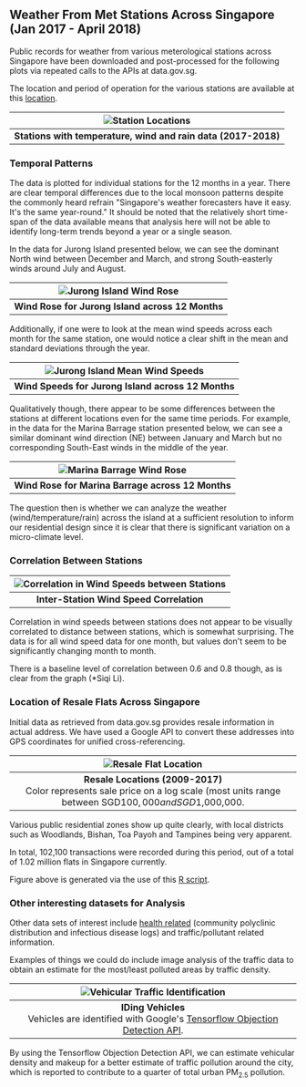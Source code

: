 ## Weather From Met Stations Across Singapore (Jan 2017 - April 2018) 

Public records for weather from various meterological stations across Singapore have been downloaded and post-processed for the following plots via repeated calls to the APIs at data.gov.sg. 

The location and period of operation for the various stations are available at this [location](http://www.weather.gov.sg/wp-content/uploads/2016/12/Station_Records.pdf "MSS Station Location").

| ![Station Locations](https://raw.githubusercontent.com/ooichinchun/Weather/master/Stn_Location.png "Station Locations") | 
|:--:| 
| **Stations with temperature, wind and rain data (2017-2018)** |

### Temporal Patterns

The data is plotted for individual stations for the 12 months in a year. There are clear temporal differences due to the local monsoon patterns despite the commonly heard refrain "Singapore's weather forecasters have it easy. It's the same year-round." It should be noted that the relatively short time-span of the data available means that analysis here will not be able to identify long-term trends beyond a year or a single season.

In the data for Jurong Island presented below, we can see the dominant North wind between December and March, and strong South-easterly winds around July and August.

| ![Jurong Island Wind Rose](https://raw.githubusercontent.com/ooichinchun/Weather/master/JI_12Months.png "Jurong Island Wind Rose") | 
|:--:| 
| **Wind Rose for Jurong Island across 12 Months** |

Additionally, if one were to look at the mean wind speeds across each month for the same station, one would notice a clear shift in the mean and standard deviations through the year.

| ![Jurong Island Mean Wind Speeds](https://raw.githubusercontent.com/ooichinchun/Weather/master/JI_Barplot_12Months.png "Jurong Island Mean Wind Speeds") | 
|:--:| 
| **Wind Speeds for Jurong Island across 12 Months** |

Qualitatively though, there appear to be some differences between the stations at different locations even for the same time periods. For example, in the data for the Marina Barrage station presented below, we can see a similar dominant wind direction (NE) between January and March but no corresponding South-East winds in the middle of the year. 

| ![Marina Barrage Wind Rose](https://raw.githubusercontent.com/ooichinchun/Weather/master/MarinaBarrage_12Mths.png "Marina Barrage Wind Rose") | 
|:--:| 
| **Wind Rose for Marina Barrage across 12 Months** |

The question then is whether we can analyze the weather (wind/temperature/rain) across the island at a sufficient resolution to inform our residential design since it is clear that there is significant variation on a micro-climate level.

### Correlation Between Stations

| ![Correlation in Wind Speeds between Stations](https://raw.githubusercontent.com/ooichinchun/Weather/master/ns_correlation.png "Inter-Station Wind Speed Correlation") | 
|:--:| 
| **Inter-Station Wind Speed Correlation** |

Correlation in wind speeds between stations does not appear to be visually correlated to distance between stations, which is somewhat surprising. The data is for all wind speed data for one month, but values don't seem to be significantly changing month to month.

There is a baseline level of correlation between 0.6 and 0.8 though, as is clear from the graph (*Siqi Li).


### Location of Resale Flats Across Singapore

Initial data as retrieved from data.gov.sg provides resale information in actual address. We have used a Google API to convert these addresses into GPS coordinates for unified cross-referencing.

| ![Resale Flat Location](https://raw.githubusercontent.com/ooichinchun/TDI/master/Price_Distribution.png "Housing Locations") | 
|:--:| 
| **Resale Locations (2009-2017)** <br/> Color represents sale price on a log scale (most units range between SGD$100,000 and SGD$1,000,000. |

Various public residential zones show up quite clearly, with local districts such as Woodlands, Bishan, Toa Payoh and Tampines being very apparent.

In total, 102,100 transactions were recorded during this period, out of a total of 1.02 million flats in Singapore currently.

Figure above is generated via the use of this [R script](https://raw.githubusercontent.com/ooichinchun/TDI/master/generate_price_ggmap.R "ggmap Script").

### Other interesting datasets for Analysis

Other data sets of interest include [health related](http://www.hospitals.sg/polyclinics "Polyclinic Locations") (community polyclinic distribution and infectious disease logs) and traffic/pollutant related information.

Examples of things we could do include image analysis of the traffic data to obtain an estimate for the most/least polluted areas by traffic density.

| ![Vehicular Traffic Identification](https://raw.githubusercontent.com/ooichinchun/Weather/master/image6.png "Vehicle ID") | 
|:--:| 
| **IDing Vehicles** <br/> Vehicles are identified with Google's [Tensorflow Objection Detection API](https://github.com/tensorflow/models/tree/master/research/object_detection "Object Detection API"). |

By using the Tensorflow Objection Detection API, we can estimate vehicular density and makeup for a  better estimate of traffic pollution around the city, which is reported to contribute to a quarter of total urban PM<sub>2.5</sub> pollution.
